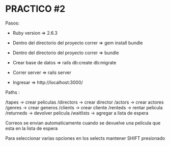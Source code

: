 # PRACTICO #2

Pasos:

- Ruby version => 2.6.3

- Dentro del directorio del proyecto correr => gem install bundle

- Dentro del directorio del proyecto correr => bundle

- Crear base de datos => rails db:create db:migrate

- Correr server => rails server

- Ingresar => http://localhost:3000/

Paths :

/tapes -> crear peliculas
/directors -> crear director
/actors -> crear actores
/genres -> crear generos
/clients -> crear cliente
/renteds -> rentar pelicula
/returneds -> devolver pelicula
/waitlists -> agregar a lista de espera

Correos se envian automaticamente cuando se devuelve una pelicula que esta en la lista de espera

Para seleccionar varias opciones en los selects mantener SHIFT presionado
